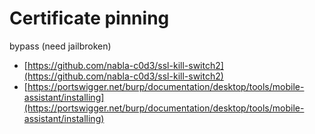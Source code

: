 # Certificate pinning

bypass (need jailbroken)

* [https://github.com/nabla-c0d3/ssl-kill-switch2](https://github.com/nabla-c0d3/ssl-kill-switch2)
* [https://portswigger.net/burp/documentation/desktop/tools/mobile-assistant/installing](https://portswigger.net/burp/documentation/desktop/tools/mobile-assistant/installing)


